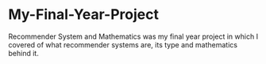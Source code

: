 # My-Final-Year-Project
Recommender System and Mathematics was my final year project in which I covered of what recommender systems are, its type and mathematics behind it.
